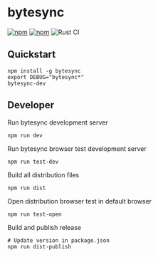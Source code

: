 # bytesync

[![npm](https://img.shields.io/npm/v/bytesync.svg)](https://www.npmjs.com/package/bytesync)
[![npm](https://img.shields.io/npm/l/bytesync.svg)](https://github.com/mojzu/bytesync/blob/main/LICENCE)
![Rust CI](https://github.com/mojzu/bytesync/workflows/NPM%20CI/badge.svg?branch=main)

## Quickstart

```shell
npm install -g bytesync
export DEBUG="bytesync*"
bytesync-dev
```

## Developer

Run bytesync development server

```shell
npm run dev
```

Run bytesync browser test development server

```shell
npm run test-dev
```

Build all distribution files

```shell
npm run dist
```

Open distribution browser test in default browser

```shell
npm run test-open
```

Build and publish release

```shell
# Update version in package.json
npm run dist-publish
```
